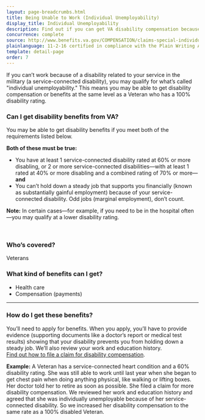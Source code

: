 ```yaml
---
layout: page-breadcrumbs.html
title: Being Unable to Work (Individual Unemployability)
display_title: Individual Unemployability
description: Find out if you can get VA disability compensation because of a service-connected disability that's left you unable to work (called "individual unemployability"). 
concurrence: complete
source: http://www.benefits.va.gov/COMPENSATION/claims-special-individual_unemployability.asp
plainlanguage: 11-2-16 certified in compliance with the Plain Writing Act
template: detail-page
order: 7
---
```


<div class="va-introtext">

If you can’t work because of a disability related to your service in the military (a service-connected disability), you may qualify for what’s called "individual unemployability." This means you may be able to get disability compensation or benefits at the same level as a Veteran who has a 100% disability rating.

</div>


<div class="feature" markdown="1">

### Can I get disability benefits from VA?

You may be able to get disability benefits if you meet both of the requirements listed below.

**Both of these must be true:**
  - You have at least 1 service-connected disability rated at 60% or more disabling, or 2 or more service-connected disabilities—with at least 1 rated at 40% or more disabling and a combined rating of 70% or more—**and**
  - You can’t hold down a steady job that supports you financially (known as substantially gainful employment) because of your service-connected disability. Odd jobs (marginal employment), don’t count.

**Note:** In certain cases—for example, if you need to be in the hospital often—you may qualify at a lower disability rating.

<br>

### Who’s covered?
Veterans
</div>

### What kind of benefits can I get?

- Health care
- Compensation (payments)

-----

### How do I get these benefits?

You’ll need to apply for benefits. When you apply, you’ll have to provide evidence (supporting documents like a doctor’s report or medical test results) showing that your disability prevents you from holding down a steady job. We’ll also review your work and education history. <br>
[Find out how to file a claim for disability compensation](/disability-benefits/apply/).

**Example:** A Veteran has a service-connected heart condition and a 60% disability rating. She was still able to work until last year when she began to get chest pain when doing anything physical, like walking or lifting boxes. Her doctor told her to retire as soon as possible. She filed a claim for more disability compensation. We reviewed her work and education history and agreed that she was individually unemployable because of her service-connected disability. So we increased her disability compensation to the same rate as a 100% disabled Veteran.

